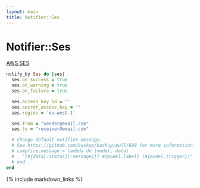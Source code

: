 ```yaml
---
layout: main
title: Notifier::Ses
---
```


Notifier::Ses
=================

[AWS SES](http://aws.amazon.com/ses/)

``` rb
notify_by Ses do |ses|
  ses.on_success = true
  ses.on_warning = true
  ses.on_failure = true

  ses.access_key_id = ''
  ses.secret_access_key = ''
  ses.region = 'eu-west-1'

  ses.from = "sender@email.com"
  ses.to = "receiver@email.com"

  # Change default notifier message.
  # See https://github.com/backup/backup/pull/698 for more information.
  # campfire.message = lambda do |model, data|
  #   "[#{data[:status][:message]}] #{model.label} (#{model.trigger})"
  # end
end
```

{% include markdown_links %}

